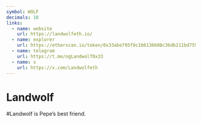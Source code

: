 ```yaml
---
symbol: WOLF
decimals: 18
links:
  - name: website
    url: https://landwolfeth.io/
  - name: explorer
    url: https://etherscan.io/token/0x33abe795f9c1b6136608c36db211bd7590f5fdae
  - name: telegram
    url: https://t.me/ogLandwolf0x33
  - name: x
    url: https://x.com/Landwolfeth
---
```


# Landwolf

#Landwolf is Pepe’s best friend.
